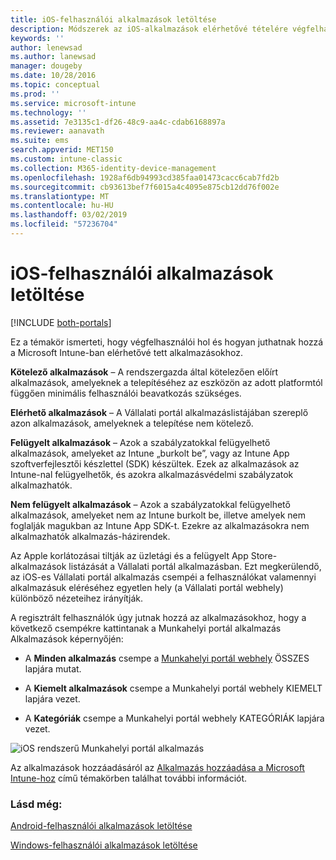 ```yaml
---
title: iOS-felhasználói alkalmazások letöltése
description: Módszerek az iOS-alkalmazások elérhetővé tételére végfelhasználók számára
keywords: ''
author: lenewsad
ms.author: lanewsad
manager: dougeby
ms.date: 10/28/2016
ms.topic: conceptual
ms.prod: ''
ms.service: microsoft-intune
ms.technology: ''
ms.assetid: 7e3135c1-df26-48c9-aa4c-cdab6168897a
ms.reviewer: aanavath
ms.suite: ems
search.appverid: MET150
ms.custom: intune-classic
ms.collection: M365-identity-device-management
ms.openlocfilehash: 1928af6db94993cd385faa01473cacc6cab7fd2b
ms.sourcegitcommit: cb93613bef7f6015a4c4095e875cb12dd76f002e
ms.translationtype: MT
ms.contentlocale: hu-HU
ms.lasthandoff: 03/02/2019
ms.locfileid: "57236704"
---
```

# <a name="how-your-ios-users-get-their-apps"></a>iOS-felhasználói alkalmazások letöltése

[!INCLUDE [both-portals](./includes/note-for-both-portals.md)]

Ez a témakör ismerteti, hogy végfelhasználói hol és hogyan juthatnak hozzá a Microsoft Intune-ban elérhetővé tett alkalmazásokhoz.

**Kötelező alkalmazások** – A rendszergazda által kötelezően előírt alkalmazások, amelyeknek a telepítéséhez az eszközön az adott platformtól függően minimális felhasználói beavatkozás szükséges.

**Elérhető alkalmazások** – A Vállalati portál alkalmazáslistájában szereplő azon alkalmazások, amelyeknek a telepítése nem kötelező.

**Felügyelt alkalmazások** –  Azok a szabályzatokkal felügyelhető alkalmazások, amelyeket az Intune „burkolt be”, vagy az Intune App szoftverfejlesztői készlettel (SDK) készültek. Ezek az alkalmazások az Intune-nal felügyelhetők, és azokra alkalmazásvédelmi szabályzatok alkalmazhatók.

**Nem felügyelt alkalmazások** – Azok a szabályzatokkal felügyelhető alkalmazások, amelyeket nem az Intune burkolt be, illetve amelyek nem foglalják magukban az Intune App SDK-t. Ezekre az alkalmazásokra nem alkalmazhatók alkalmazás-házirendek.

Az Apple korlátozásai tiltják az üzletági és a felügyelt App Store-alkalmazások listázását a Vállalati portál alkalmazásban. Ezt megkerülendő, az iOS-es Vállalati portál alkalmazás csempéi a felhasználókat valamennyi alkalmazásuk eléréséhez egyetlen hely (a Vállalati portál webhely) különböző nézeteihez irányítják.

A regisztrált felhasználók úgy jutnak hozzá az alkalmazásokhoz, hogy a következő csempékre kattintanak a Munkahelyi portál alkalmazás Alkalmazások képernyőjén:

- A **Minden alkalmazás** csempe a [Munkahelyi portál webhely](https://portal.manage.microsoft.com) ÖSSZES lapjára mutat.

- A **Kiemelt alkalmazások** csempe a Munkahelyi portál webhely KIEMELT lapjára vezet.

- A **Kategóriák** csempe a Munkahelyi portál webhely KATEGÓRIÁK lapjára vezet.


![iOS rendszerű Munkahelyi portál alkalmazás](./media/ios-cp-app-main-apps-screen.png)

Az alkalmazások hozzáadásáról az [Alkalmazás hozzáadása a Microsoft Intune-hoz](apps-add.md) című témakörben találhat további információt.

### <a name="see-also"></a>Lásd még:
[Android-felhasználói alkalmazások letöltése](end-user-apps-android.md)

[Windows-felhasználói alkalmazások letöltése](end-user-apps-windows.md)
